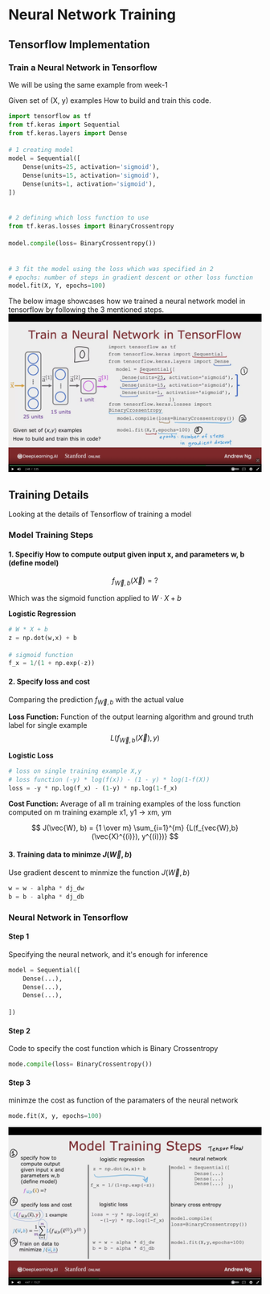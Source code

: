 # Neural Network Training

## Tensorflow Implementation


### Train a Neural Network in Tensorflow

We will be using the same example from week-1

Given set of (X, y) examples
How to build and train this code.


```python
import tensorflow as tf
from tf.keras import Sequential
from tf.keras.layers import Dense

# 1 creating model
model = Sequential([
    Dense(units=25, activation='sigmoid'),
    Dense(units=15, activation='sigmoid'),
    Dense(units=1, activation='sigmoid'),
])


# 2 defining which loss function to use
from tf.keras.losses import BinaryCrossentropy

model.compile(loss= BinaryCrossentropy())


# 3 fit the model using the loss which was specified in 2
# epochs: number of steps in gradient descent or other loss function
model.fit(X, Y, epochs=100)
```


The below image showcases how we trained a neural network model in tensorflow by following the 3 mentioned steps.
![image of train a nn inn tensorflow](images/Train-NN-in-TF.png)



## Training Details

Looking at the details of Tensorflow of training a model

### Model Training Steps

#### 1. Specifiy How to compute output given input x, and parameters w, b (define model)

$$
f_{\vec{W},b} (\vec{X}) = ?
$$

Which was the sigmoid function applied to $W \cdot X + b$


**Logistic Regression**

```python
# W * X + b
z = np.dot(w,x) + b

# sigmoid function
f_x = 1/(1 + np.exp(-z))
```

#### 2. Specify loss and cost

Comparing the prediction $f_{\vec{W},b}$ with the actual value  

**Loss Function:**
Function of the output learning algorithm and ground truth label for single example
$$
L(f_{\vec{W}, b} (\vec{X}), y)
$$

**Logistic Loss**
```python
# loss on single training example X,y
# loss function (-y) * log(f(x)) - (1 - y) * log(1-f(X))
loss = -y * np.log(f_x) - (1-y) * np.log(1-f_x)
```


**Cost Function:**
Average of all m training examples of the loss function computed on m training example x1, y1 -> xm, ym

$$
J(\vec{W}, b) = {1 \over m} \sum_{i=1}^{m} {L(f_{vec{W},b} (\vec{X}^{(i)}), y^{(i)})}
$$


#### 3. Training data to minimze $J(\vec{W},b)$ 

Use gradient descent to minmize the function $J(\vec{W},b)$ 


```python
w = w - alpha * dj_dw
b = b - alpha * dj_db
```


### Neural Network in Tensorflow


#### Step 1

Specifying the neural network, and it's enough for inference
```python
model = Sequential([
    Dense(...),
    Dense(...),
    Dense(...),

])
```


#### Step 2

Code to specify the cost function which is Binary Crossentropy

```python
mode.compile(loss= BinaryCrossentropy())
```


#### Step 3

minimze the cost as function of the paramaters of the neural network

```python
mode.fit(X, y, epochs=100)
```


![image of model training steps](images/Model-Training-Steps.png)
